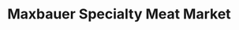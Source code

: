 ---
title: "Maxbauer Specialty Meat Market"
url: /traverse-city/maxbauer-specialty-meat-market/
shop: Metzgerei
---